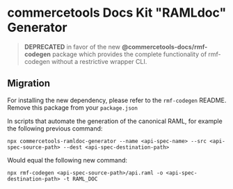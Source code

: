 # commercetools Docs Kit "RAMLdoc" Generator

> **DEPRECATED** in favor of the new **@commercetools-docs/rmf-codegen** package which provides the complete functionality of rmf-codegen without a restrictive wrapper CLI.

## Migration

For installing the new dependency, please refer to the `rmf-codegen` README. Remove this package from your `package.json`

In scripts that automate the generation of the canonical RAML, for example the following previous command:

`npx commercetools-ramldoc-generator --name <api-spec-name> --src <api-spec-source-path> --dest <api-spec-destination-path>`

Would equal the following new command:

`npx rmf-codegen <api-spec-source-path>/api.raml -o <api-spec-destination-path> -t RAML_DOC`

